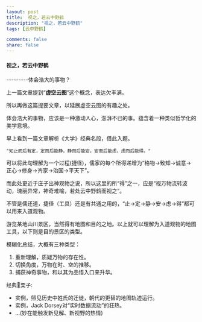 ```yaml
---
layout: post
title:  视之，若云中野鹤
description: "视之，若云中野鹤"
tags: [云中野鹤]

comments: false
share: false
---
```



#### 视之，若云中野鹤

---------体会浩大的事物？

上一篇文章提到“**虚空云图**”这个概念，表达欠丰满。

所以再做这篇提要文章，以延展虚空云图的有趣之处。

体会浩大的事物，应该是一种激动人心，澎湃不已的事。蕴含着一种类似哲学化的美学意境。

早上看到一篇文章解析《大学》经典名段，借此入题。

	"知止而后有定，定而后能静，静而后能安，安而后能虑，虑而后能得。"

可以将此句理解为一个过程(捷径)，儒家的每个所得递增为“格物->致知->诚意->正心->修身->齐家->治国->平天下”。

而此处更近于庄子出神观物之说，所以这里的所“得”之一，应是“视万物流转波动，瑰丽异常，神奇难喻，若处云中野鹤而视之”。

不管是儒还道，捷径（工具）还是有共通之用的，“止->定->静->安->虑->得”都可以用来入道观物。

游览某地山川景区，当然得有地图和目的之地。以上就可以理解为入道观物的地图工具，以下则是目的景区的类型。

模糊化总结，大概有三种类型：

1. 重新理解，质疑万物的存在性。
2. 切换角度，万物在时、空的推移。
3. 捕获神奇事物，和以其为品悟入口来升华。

经典🌰栗子:

* 实例，照见历史中姓氏的迁徙，朝代的更替的地图轨迹运行。
* 实例，Jack Dorsey对“实时数据流动”的狂热。
* ...(妙在能触发新见解、新视野的热情)